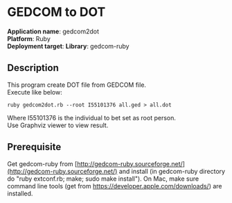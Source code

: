 # **GEDCOM to DOT**

**Application name**: gedcom2dot  
**Platform**: Ruby  
**Deployment target**: 
**Library**: gedcom-ruby

## Description

This program create DOT file from GEDCOM file.  
Execute like below:

`ruby gedcom2dot.rb --root I55101376 all.ged > all.dot`

Where I55101376 is the individual to bet set as root person.  
Use Graphviz viewer to view result.

## Prerequisite
Get gedcom-ruby from [http://gedcom-ruby.sourceforge.net/](http://gedcom-ruby.sourceforge.net/) and install (in gedcom-ruby directory do "ruby extconf.rb; make; sudo make install"). On Mac, make sure command line tools (get from https://developer.apple.com/downloads/) are installed.

